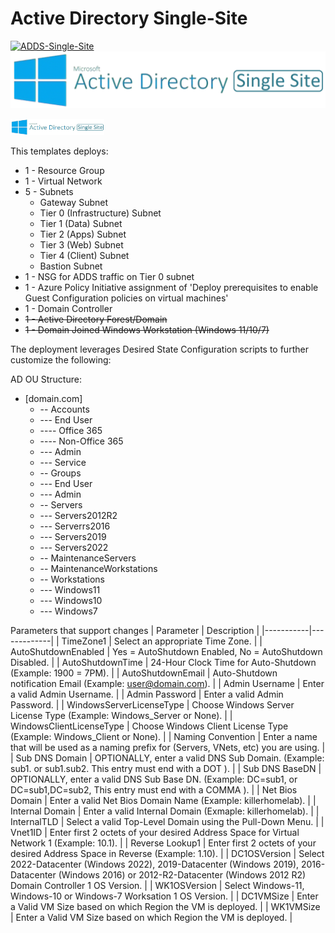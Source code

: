 
# Active Directory Single-Site

[![ADDS-Single-Site](https://github.com/jonsmith79/AzureDevLab/actions/workflows/ADDS-Single-Site.yml/badge.svg)](https://github.com/jonsmith79/AzureDevLab/actions/workflows/ADDS-Single-Site.yml)
![Active Directory Single Site](../xx_Images/ActiveDirectorySingleSite.png "ADDS Single Site")

<img src="../xx_Images/ActiveDirectorySingleSite.png" alt="Active Directory" width="150">

This templates deploys:

- 1 - Resource Group
- 1 - Virtual Network
- 5 - Subnets
  - Gateway Subnet
  - Tier 0 (Infrastructure) Subnet
  - Tier 1 (Data) Subnet
  - Tier 2 (Apps) Subnet
  - Tier 3 (Web) Subnet
  - Tier 4 (Client) Subnet
  - Bastion Subnet
- 1 - NSG for ADDS traffic on Tier 0 subnet
- 1 - Azure Policy Initiative assignment of 'Deploy prerequisites to enable Guest Configuration policies on virtual machines'
- 1 - Domain Controller
- ~~1 - Active Directory Forest/Domain~~
- ~~1 - Domain Joined Windows Workstation (Windows 11/10/7)~~

The deployment leverages Desired State Configuration scripts to further customize the following:

AD OU Structure:

- [domain.com]
  - -- Accounts
   - --- End User
    - ---- Office 365
    - ---- Non-Office 365
   - --- Admin
   - --- Service
  - -- Groups
   - --- End User
   - --- Admin
  - -- Servers
   - --- Servers2012R2
   - --- Serverrs2016
   - --- Servers2019
   - --- Servers2022
  - -- MaintenanceServers
  - -- MaintenanceWorkstations
  - -- Workstations
   - --- Windows11
   - --- Windows10
   - --- Windows7

Parameters that support changes
| Parameter | Description |
|-----------|-------------|
| TimeZone1 | Select an appropriate Time Zone. |
| AutoShutdownEnabled | Yes = AutoShutdown Enabled, No = AutoShutdown Disabled. |
| AutoShutdownTime | 24-Hour Clock Time for Auto-Shutdown (Example: 1900 = 7PM). |
| AutoShutdownEmail | Auto-Shutdown notification Email (Example:  user@domain.com). |
| Admin Username |  Enter a valid Admin Username. |
| Admin Password | Enter a valid Admin Password. |
| WindowsServerLicenseType | Choose Windows Server License Type (Example:  Windows_Server or None). |
| WindowsClientLicenseType | Choose Windows Client License Type (Example:  Windows_Client or None). |
| Naming Convention | Enter a name that will be used as a naming prefix for (Servers, VNets, etc) you are using. |
| Sub DNS Domain | OPTIONALLY, enter a valid DNS Sub Domain. (Example:  sub1. or sub1.sub2.    This entry must end with a DOT ). |
| Sub DNS BaseDN | OPTIONALLY, enter a valid DNS Sub Base DN. (Example:  DC=sub1, or DC=sub1,DC=sub2,    This entry must end with a COMMA ). |
| Net Bios Domain | Enter a valid Net Bios Domain Name (Example:  killerhomelab). |
| Internal Domain | Enter a valid Internal Domain (Exmaple:  killerhomelab). |
| InternalTLD | Select a valid Top-Level Domain using the Pull-Down Menu. |
| Vnet1ID | Enter first 2 octets of your desired Address Space for Virtual Network 1 (Example:  10.1). |
| Reverse Lookup1 | Enter first 2 octets of your desired Address Space in Reverse (Example:  1.10). |
| DC1OSVersion | Select 2022-Datacenter (Windows 2022), 2019-Datacenter (Windows 2019), 2016-Datacenter (Windows 2016) or 2012-R2-Datacenter (Windows 2012 R2) Domain Controller 1 OS Version. |
| WK1OSVersion | Select Windows-11, Windows-10 or Windows-7 Worksation 1 OS Version. |
| DC1VMSize | Enter a Valid VM Size based on which Region the VM is deployed. |
| WK1VMSize | Enter a Valid VM Size based on which Region the VM is deployed. |
